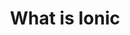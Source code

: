 ---
title: What is Ionic
description: Ionic 4 technical overview
weight: 2
lastmod: 2019-07-13T10:13:30-04:00
draft: false
vimeo: 348429412
emoji: 📜
free: true
---